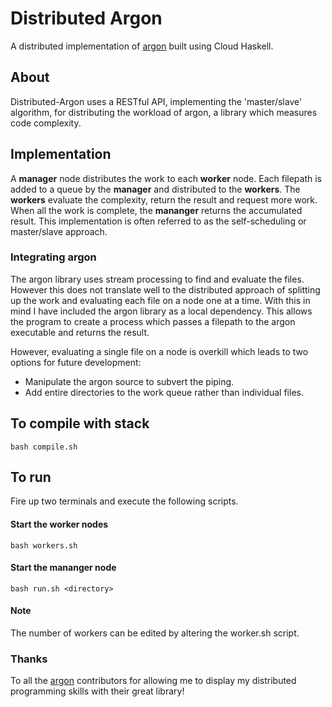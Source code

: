 # Distributed Argon

A distributed implementation of [argon](https://github.com/rubik/argon) built using Cloud Haskell.

## About
Distributed-Argon uses a RESTful API, implementing the 'master/slave' algorithm, for distributing the workload of argon, a library which measures code complexity.

## Implementation
A __manager__ node distributes the work to each __worker__ node. Each filepath is added to a queue by the __manager__ and distributed to the __workers__. The __workers__ evaluate the complexity, return the result and request more work. When all the work is complete, the __mananger__ returns the accumulated result. This implementation is often referred to as the self-scheduling or master/slave approach.
### Integrating argon
The argon library uses stream processing to find and evaluate the files. However this does not translate well to the distributed approach of splitting up the work and evaluating each file on a node one at a time. With this in mind I have included the argon library as a local dependency. This allows the program to create a process which passes a filepath to the argon executable and returns the result.

However, evaluating a single file on a node is overkill which leads to two options for future development:
  * Manipulate the argon source to subvert the piping.
  * Add entire directories to the work queue rather than individual files.

## To compile with stack
``` bash compile.sh ```

## To run
Fire up two terminals and execute the following scripts.
#### Start the worker nodes
```bash workers.sh```
#### Start the mananger node
```bash run.sh <directory> ```

#### Note
The number of workers can be edited by altering the worker.sh script.

### Thanks
To all the [argon](https://github.com/rubik/argon) contributors for allowing me to display my distributed programming skills with their great library!
